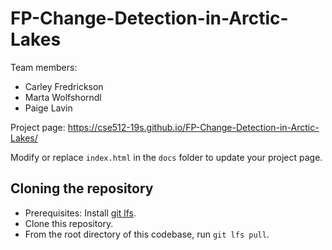 
# FP-Change-Detection-in-Arctic-Lakes
Team members:  
* Carley Fredrickson  
* Marta Wolfshorndl  
* Paige Lavin

Project page: https://cse512-19s.github.io/FP-Change-Detection-in-Arctic-Lakes/  

Modify or replace `index.html` in the `docs` folder to update your project page.

## Cloning the repository

- Prerequisites: Install [git lfs](https://git-lfs.github.com/).
- Clone this repository.
- From the root directory of this codebase, run `git lfs pull`.